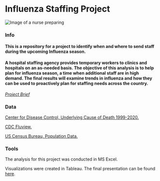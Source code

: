 # Influenza Staffing Project

![Image of a nurse preparing](https://images.aspen.edu/wp/uploads/2022/09/Tired-of-the-Hospital-Career-Alternatives-for-the-Nursing-Professional-a-picture-of-a-nurse-putting-on-her-COVID-mask-1536x1024.jpg)

### Info

#### This is a repository for a project to identify when and where to send staff during the upcoming Influenza season.

#### A hospital staffing agency provides temporary workers to clinics and hospitals on an as-needed basis. The objective of this analysis is to help plan for influenza season, a time when additional staff are in high demand. The final results will examine trends in influenza and how they can be used to proactively plan for staffing needs across the country.

_[Project Brief](https://images.careerfoundry.com/public/courses/data-immersion/A1-A2_Influenza_Project/A1-A2-data-immersion-project-brief.pdf)_

### Data

[Center for Disease Control, Underlying Cause of Death 1999-2020.](https://wonder.cdc.gov/ucd-icd10.html)

[CDC Fluview.](https://gis.cdc.gov/grasp/fluview/fluportaldashboard.html)

[US Census Bureau, Population Data.](https://www.census.gov/data/datasets.html)

### Tools

The analysis for this project was conducted in MS Excel.

Visualizations were created in Tableau. The final presentation can be found [here](https://public.tableau.com/app/profile/noah.manneville/viz/2_9-storytellingwithdata/Story). 
